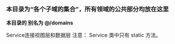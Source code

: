 <!--
 * @Description: 
 * @Author: zangsuyun
 * @Date: 2020-12-18 16:47:27
 * @LastEditors: zangsuyun
 * @LastEditTime: 2020-12-21 14:21:18
-->
### 本目录为“各个子域的集合”，所有领域的公共部分均放在这里

**本目录的 别名为 @/domains**

Service连接视图层和数据层
注意： Service 类中只有 static 方法。